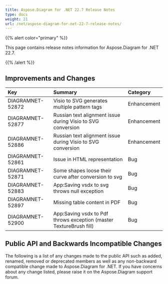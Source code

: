 ```yaml
---
title: Aspose.Diagram for .NET 22.7 Release Notes
type: docs
weight: 21
url: /net/aspose-diagram-for-net-22-7-release-notes/
---
```


{{% alert color="primary" %}} 

This page contains release notes information for Aspose.Diagram for .NET 22.7.

{{% /alert %}} 
## **Improvements and Changes**

|**Key**|**Summary**|**Category**|
| :- | :- | :- |
|DIAGRAMNET-52872|Visio to SVG generates multiple pattern tags|Enhancement|
|DIAGRAMNET-52877|Russian text alignment issue during Visio to SVG conversion|Enhancement|
|DIAGRAMNET-52886|Russian text alignment issue during Visio to SVG conversion|Enhancement|
|DIAGRAMNET-52861|Issue in HTML representation|Bug|
|DIAGRAMNET-52871|Some shapes loose their curve after conversion to svg|Bug|
|DIAGRAMNET-52883|App:Saving vsdx to svg throws null exception|Bug|
|DIAGRAMNET-52897|Missing table content in PDF|Bug|
|DIAGRAMNET-52900|App:Saving vsdx to Pdf throws exception (master TextureBrush fill)|Bug|

## **Public API and Backwards Incompatible Changes**
The following is a list of any changes made to the public API such as added, renamed, removed or deprecated members as well as any non-backward compatible change made to Aspose.Diagram for .NET. If you have concerns about any change listed, please raise it on the Aspose.Diagram support forum.